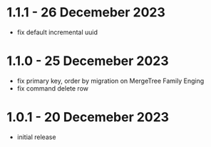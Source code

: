 # 1.1.1 - 26 Decemeber 2023

- fix default incremental uuid

# 1.1.0 - 25 Decemeber 2023

-   fix primary key, order by migration on MergeTree Family Enging
-   fix command delete row

# 1.0.1 - 20 Decemeber 2023

-   initial release
